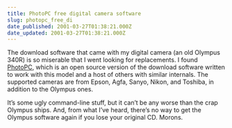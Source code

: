 ```yaml
---
title: PhotoPC free digital camera software
slug: photopc_free_di
date_published: 2001-03-27T01:38:21.000Z
date_updated: 2001-03-27T01:38:21.000Z
---
```


The download software that came with my digital camera (an old Olympus 340R) is so miserable that I went looking for replacements. I found [PhotoPC](http://www.lightner.net/lightner/bruce/photopc/), which is an open source version of the download software written to work with this model and a host of others with similar internals. The supported cameras are from Epson, Agfa, Sanyo, Nikon, and Toshiba, in addition to the Olympus ones.

It’s some ugly command-line stuff, but it can’t be any worse than the crap Olympus ships. And, from what I’ve heard, there’s no way to get the Olympus software again if you lose your original CD. Morons.
